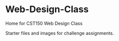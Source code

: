 # Web-Design-Class
Home for CST150 Web Design Class

Starter files and images for challenge assignments.
